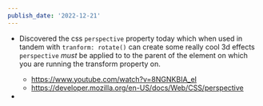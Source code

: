 ```yaml
---
publish_date: '2022-12-21'
---
```

- Discovered the css `perspective` property today which when used in tandem with `tranform: rotate()` can create some really cool 3d effects `perspective`  _must_ be applied to to the parent of the element on which you are running the transform property on.

	- https://www.youtube.com/watch?v=8NGNKBIA_eI
	- https://developer.mozilla.org/en-US/docs/Web/CSS/perspective
- 
